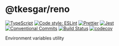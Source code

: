 # @tkesgar/reno

[![TypeScript](https://img.shields.io/npm/types/scrub-js.svg)](https://www.typescriptlang.org/)
[![Code style: ESLint](https://img.shields.io/badge/code%20style-ESLint-blueviolet)](https://eslint.org/)
[![Prettier](https://img.shields.io/badge/code_style-prettier-ff69b4.svg)](https://github.com/prettier/prettier)
[![Jest](https://jestjs.io/img/jest-badge.svg)](https://github.com/facebook/jest)
[![Conventional Commits](https://img.shields.io/badge/Conventional%20Commits-1.0.0-yellow.svg)](https://conventionalcommits.org)
[![Build Status](https://travis-ci.org/tkesgar/reno.svg?branch=master)](https://travis-ci.org/tkesgar/reno)
[![codecov](https://codecov.io/gh/tkesgar/reno/branch/master/graph/badge.svg)](https://codecov.io/gh/tkesgar/reno)

Environment variables utility
